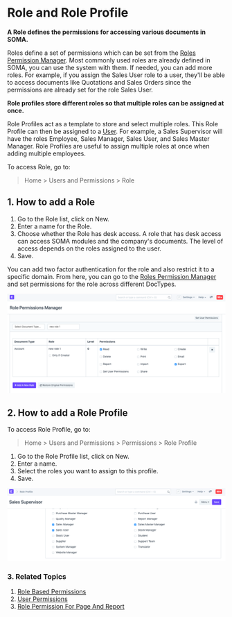 
# Role and Role Profile


**A Role defines the permissions for accessing various documents in SOMA.**


Roles define a set of permissions which can be set from the [Roles Permission Manager](/docs/en/setting-up/users-and-permissions/role-based-permissions). Most commonly used roles are already defined in SOMA, you can use the system with them. If needed, you can add more roles. For example, if you assign the Sales User role to a user, they'll be able to access documents like Quotations and Sales Orders since the permissions are already set for the role Sales User.


**Role profiles store different roles so that multiple roles can be assigned at once.**


Role Profiles act as a template to store and select multiple roles. This Role Profile can then be assigned to a [User](/docs/en/setting-up/users-and-permissions/adding-users). For example, a Sales Supervisor will have the roles Employee, Sales Manager, Sales User, and Sales Master Manager. Role Profiles are useful to assign multiple roles at once when adding multiple employees.


To access Role, go to:



> 
> Home > Users and Permissions > Role
> 
> 
> 


## 1. How to add a Role


1. Go to the Role list, click on New.
2. Enter a name for the Role.
3. Choose whether the Role has desk access. A role that has desk access can access SOMA modules and the company's documents. The level of access depends on the roles assigned to the user.
4. Save.


You can add two factor authentication for the role and also restrict it to a specific domain. From here, you can go to the [Roles Permission Manager](/docs/en/setting-up/users-and-permissions/role-based-permissions) and set permissions for the role across different DocTypes.


![Permissions for new Role](/files/role-permissions.png)


## 2. How to add a Role Profile


To access Role Profile, go to:



> 
> Home > Users and Permissions > Permissions > Role Profile
> 
> 
> 


1. Go to the Role Profile list, click on New.
2. Enter a name.
3. Select the roles you want to assign to this profile.
4. Save.


![Role Profile](/files/role-profile.png)


### 3. Related Topics


1. [Role Based Permissions](/docs/en/setting-up/users-and-permissions/role-based-permissions)
2. [User Permissions](/docs/en/setting-up/users-and-permissions/user-permissions)
3. [Role Permission For Page And Report](/docs/en/setting-up/users-and-permissions/role-permission-for-page-and-report)


